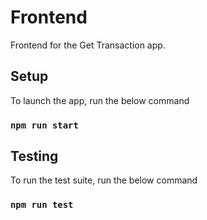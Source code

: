 # Frontend

Frontend for the Get Transaction app.

## Setup

To launch the app, run the below command

### `npm run start`

## Testing

To run the test suite, run the below command

### `npm run test`



